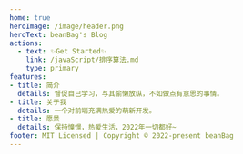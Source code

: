 ```yaml
---
home: true
heroImage: /image/header.png
heroText: beanBag's Blog
actions:
  - text: ✨Get Started✨
    link: /javaScript/排序算法.md
    type: primary
features:
- title: 简介
  details: 督促自己学习，与其偷懒放纵，不如做点有意思的事情。
- title: 关于我
  details: 一个对前端充满热爱的萌新开发。
- title: 愿景
  details: 保持憧憬，热爱生活，2022年一切都好~
footer: MIT Licensed | Copyright © 2022-present beanBag
---
```

